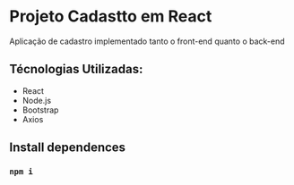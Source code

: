 # Projeto Cadastto em React

Aplicação de cadastro implementado tanto o front-end
quanto o back-end

## Técnologias Utilizadas:

* React
* Node.js
* Bootstrap
* Axios

## Install dependences

### `npm i`


